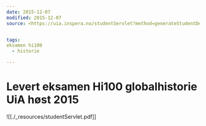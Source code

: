 ```yaml
---
date: 2015-12-07
modified: 2015-12-07
source: <https://uia.inspera.no/studentServlet?method=generateStudentDeliveryPdf&action=getPDF&testId=2854307&contentItemId=2854316&contentRevisionId=3344418&assessmentRunContentId=2854318&viewUserAssessmentId=384594&studentId=3194230&languageId=1&cacheExpirySeconds=5>


tags: 
eksamen hi100
  - historie

---
```


# Levert eksamen Hi100 globalhistorie UiA høst 2015
![[./_resources/studentServlet.pdf]]